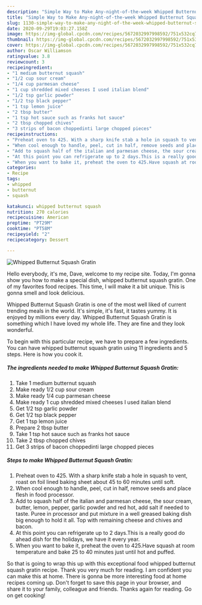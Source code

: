 ```yaml
---
description: "Simple Way to Make Any-night-of-the-week Whipped Butternut Squash Gratin"
title: "Simple Way to Make Any-night-of-the-week Whipped Butternut Squash Gratin"
slug: 1130-simple-way-to-make-any-night-of-the-week-whipped-butternut-squash-gratin
date: 2020-09-29T19:03:27.158Z
image: https://img-global.cpcdn.com/recipes/5672032997998592/751x532cq70/whipped-butternut-squash-gratin-recipe-main-photo.jpg
thumbnail: https://img-global.cpcdn.com/recipes/5672032997998592/751x532cq70/whipped-butternut-squash-gratin-recipe-main-photo.jpg
cover: https://img-global.cpcdn.com/recipes/5672032997998592/751x532cq70/whipped-butternut-squash-gratin-recipe-main-photo.jpg
author: Oscar Williamson
ratingvalue: 3.8
reviewcount: 3
recipeingredient:
- "1 medium butternut squash"
- "1/2 cup sour cream"
- "1/4 cup parmesan cheese"
- "1 cup shredded mixed cheeses I used italian blend"
- "1/2 tsp garlic powder"
- "1/2 tsp black pepper"
- "1 tsp lemon juice"
- "2 tbsp butter"
- "1 tsp hot sauce such as franks hot sauce"
- "2 tbsp chopped chives"
- "3 strips of bacon choppedinti large chopped pieces"
recipeinstructions:
- "Preheat oven to 425. With a sharp knife stab a hole in squash to vent, roast on foil lined baking sheet about 45 to 60 minutes until soft."
- "When cool enough to handle, peel, cut in half, remove seeds and place flesh in food processor."
- "Add to squash half of the italian and parmesan cheese, the sour cream, butter, lemon, pepper, garlic powder and red hot, add salt if needed to taste. Puree in processor and put mixture in a well greased baking dish big enough to hold it all. Top with remaining cheese and chives and bacon."
- "At this point you can refrigerate up to 2 days.This is a really good do ahead dish for the holidays, we have it every year."
- "When you want to bake it, preheat the oven to 425.Have squash at room temperature and bake 25 to 40 minutes just until hot and puffed."
categories:
- Recipe
tags:
- whipped
- butternut
- squash

katakunci: whipped butternut squash 
nutrition: 270 calories
recipecuisine: American
preptime: "PT29M"
cooktime: "PT58M"
recipeyield: "2"
recipecategory: Dessert

---
```



![Whipped Butternut Squash Gratin](https://img-global.cpcdn.com/recipes/5672032997998592/751x532cq70/whipped-butternut-squash-gratin-recipe-main-photo.jpg)

Hello everybody, it's me, Dave, welcome to my recipe site. Today, I'm gonna show you how to make a special dish, whipped butternut squash gratin. One of my favorites food recipes. This time, I will make it a bit unique. This is gonna smell and look delicious.

Whipped Butternut Squash Gratin is one of the most well liked of current trending meals in the world. It's simple, it's fast, it tastes yummy. It is enjoyed by millions every day. Whipped Butternut Squash Gratin is something which I have loved my whole life. They are fine and they look wonderful.




To begin with this particular recipe, we have to prepare a few ingredients. You can have whipped butternut squash gratin using 11 ingredients and 5 steps. Here is how you cook it.

<!--inarticleads1-->

##### The ingredients needed to make Whipped Butternut Squash Gratin:

1. Take 1 medium butternut squash
1. Make ready 1/2 cup sour cream
1. Make ready 1/4 cup parmesan cheese
1. Make ready 1 cup shredded mixed cheeses I used italian blend
1. Get 1/2 tsp garlic powder
1. Get 1/2 tsp black pepper
1. Get 1 tsp lemon juice
1. Prepare 2 tbsp butter
1. Take 1 tsp hot sauce such as franks hot sauce
1. Take 2 tbsp chopped chives
1. Get 3 strips of bacon choppedinti large chopped pieces




<!--inarticleads2-->

##### Steps to make Whipped Butternut Squash Gratin:

1. Preheat oven to 425. With a sharp knife stab a hole in squash to vent, roast on foil lined baking sheet about 45 to 60 minutes until soft.
1. When cool enough to handle, peel, cut in half, remove seeds and place flesh in food processor.
1. Add to squash half of the italian and parmesan cheese, the sour cream, butter, lemon, pepper, garlic powder and red hot, add salt if needed to taste. Puree in processor and put mixture in a well greased baking dish big enough to hold it all. Top with remaining cheese and chives and bacon.
1. At this point you can refrigerate up to 2 days.This is a really good do ahead dish for the holidays, we have it every year.
1. When you want to bake it, preheat the oven to 425.Have squash at room temperature and bake 25 to 40 minutes just until hot and puffed.




So that is going to wrap this up with this exceptional food whipped butternut squash gratin recipe. Thank you very much for reading. I am confident you can make this at home. There is gonna be more interesting food at home recipes coming up. Don't forget to save this page in your browser, and share it to your family, colleague and friends. Thanks again for reading. Go on get cooking!
